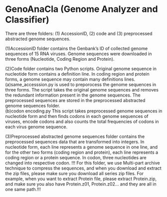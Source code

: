 # GenoAnaCla (Genome Analyzer and Classifier)
There are three folders: (1) AccessionID, (2) code and (3) preprocessed abstracted genome sequences. 

(1)AccessionID folder contains the Genbank’s ID of collected genome sequences of 15 RNA viruses. Genome sequences were downloaded in three forms (Nucleotide, Coding Region and Protein). 

(2)Code folder contains two Python scripts. Original genome sequence in nucleotide form contains a definition line. In coding region and protein forms, a genome sequence may contain many definitions lines. 
(a)same_accesssion.py is used to preporocess the genome sequences in three forms. The script takes the original genome sequences  and removes the redundant information present in the genome sequences. The preprocessed sequences are stored in the preprocessed abstracted genome sequences folder.  
(b)codon encoding.py  This script takes preprocessed genome sequences in nucleotide form and then finds codons in each genome sequences of viruses, encode codons and also counts the total frequencies of codons in each virus genome sequence.

(3)Preprocessed abstracted genome sequences folder contains the preprocessed sequences data that are transformed into integers.  In nucleotide form, each line represents a genome sequence in one line, and for the other  two forms (coding region and protein), each line represents a coding region or a protein sequence. In codon, three nucleotides are changed into respective codon. !!! For this folder, we use Multi-part archive technique to compress the sequences, and when you download and extract the zip files, please make sure you download all series zip files. For example, when you want to extract Protein file, please extract Protein.zip, and make sure you also have Protein.z01, Protein.z02... and they are all in one same path.!!!

